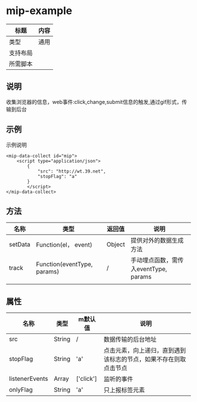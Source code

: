 # mip-example

标题|内容
----|----
类型|通用
支持布局|
所需脚本|

## 说明

收集浏览器的信息，web事件:click,change,submit信息的触发,通过gif形式，传输到后台

## 示例

示例说明

```
<mip-data-collect id="mip">
    <script type="application/json">
        {
            "src": "http://wt.39.net",
            "stopFlag": "a"
        }
        </script>
</mip-data-collect>
```

## 方法



| 名称    | 类型                        | 返回值 | 说明                                  |
| ------- | --------------------------- | ------ | ------------------------------------- |
| setData | Function(el， event)        | Object | 提供对外的数据生成方法                |
| track   | Function(eventType, params) | /      | 手动埋点函数，需传入eventType, params |
|         |                             |        |                                       |




## 属性



| 名称           | 类型   | m默认值                       | 说明                                                         |
| -------------- | ------ | ----------------------------- | ------------------------------------------------------------ |
| src            | String | /                             | 数据传输的后台地址                                           |
| stopFlag       | String | 'a'                           | 点击元素，向上递归，直到遇到该标志的节点，如果不存在则取点击节点 |
| listenerEvents | Array  | ['click']                     | 监听的事件                                                   |
| onlyFlag       | String | 'a'                           | 只上报标签元素                                                |

